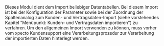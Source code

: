 Dieses Modul dient dem Import beliebiger Datentabellen. Bei diesem Import ist bei der Konfiguration der Parameter sowie bei der Zuordnung der Spaltenanalog zum Kunden- und Vertragsdaten-Import (siehe vorstehendes Kapitel "Menüpunkt: Kunden- und Vertragsdaten importieren") zu verfahren. Um den
allgemeinen Import verwenden zu können, muss vorher vom xpecto Kundensupport eine Verarbeitungsprozedur zur Verarbeitung der importierten Daten hinterlegt werden.
